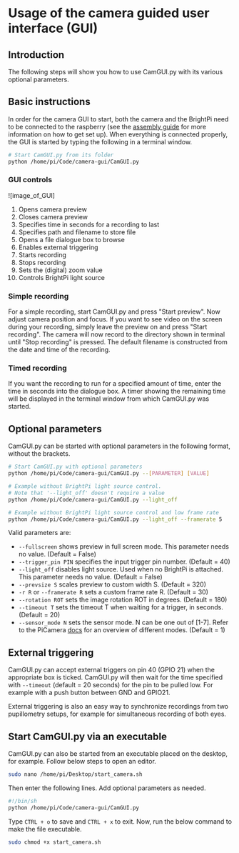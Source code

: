 # Usage of the camera guided user interface (GUI)

## Introduction
The following steps will show you how to use CamGUI.py with its various optional parameters.

## Basic instructions
In order for the camera GUI to start, both the camera and the BrightPi need to be connected to the raspberry (see the [assembly guide](./README.md) for more information on how to get set up).
When everything is connected properly, the GUI is started by typing the following in a terminal window.

```bash
# Start CamGUI.py from its folder
python /home/pi/Code/camera-gui/CamGUI.py
```

### GUI controls
![image_of_GUI]

1. Opens camera preview
2. Closes camera preview
3. Specifies time in seconds for a recording to last
4. Specifies path and filename to store file
5. Opens a file dialogue box to browse
6. Enables external triggering
7. Starts recording
8. Stops recording
9. Sets the (digital) zoom value
10. Controls BrightPi light source

### Simple recording
For a simple recording, start CamGUI.py and press "Start preview". Now adjust camera position and focus. If you want to see video on the screen during your recording, simply leave the preview on and press "Start recording". The camera will now record to the directory shown in terminal until "Stop recording" is pressed. The default filename is constructed from the date and time of the recording.

### Timed recording
If you want the recording to run for a specified amount of time, enter the time in seconds into the dialogue box. A timer showing the remaining time will be displayed in the terminal window from which CamGUI.py was started.

## Optional parameters
CamGUI.py can be started with optional parameters in the following format, without the brackets.

```bash
# Start CamGUI.py with optional parameters
python /home/pi/Code/camera-gui/CamGUI.py --[PARAMETER] [VALUE]

# Example without BrightPi light source control.
# Note that '--light_off' doesn't require a value
python /home/pi/Code/camera-gui/CamGUI.py --light_off

# Example without BrightPi light source control and low frame rate
python /home/pi/Code/camera-gui/CamGUI.py --light_off --framerate 5
```

Valid parameters are:

+ `--fullscreen` shows preview in full screen mode. This parameter needs no value. (Default = False)
+ `--trigger_pin PIN` specifies the input trigger pin number. (Default = 40)
+ `--light_off` disables light source. Used when no BrightPi is attached. This parameter needs no value. (Default = False)
+ `--prevsize S` scales preview to custom width S. (Default = 320)
+ `-r R` or `--framerate R` sets a custom frame rate R. (Default = 30)
+ `--rotation ROT` sets the image rotation ROT in degrees. (Default = 180)
+ `--timeout T` sets the timeout T when waiting for a trigger, in seconds. (Default = 20)
+ `--sensor_mode N` sets the sensor mode. N can be one out of [1-7]. Refer to the PiCamera [docs](https://picamera.readthedocs.io/en/release-1.12/fov.html#camera-modes) for an overview of different modes. (Default = 1)

## External triggering
CamGUI.py can accept external triggers on pin 40 (GPIO 21) when the appropriate box is ticked. CamGUI.py will then wait for the time specified with `--timeout` (default = 20 seconds) for the pin to be pulled low. For example with a push button between GND and GPIO21.

External triggering is also an easy way to synchronize recordings from two pupillometry setups, for example for simultaneous recording of both eyes.

## Start CamGUI.py via an executable
CamGUI.py can also be started from an executable placed on the desktop, for example. Follow below steps to open an editor.

```bash
sudo nano /home/pi/Desktop/start_camera.sh
```

Then enter the following lines. Add optional parameters as needed.

```bash
#!/bin/sh
python /home/pi/Code/camera-gui/CamGUI.py
```

Type `CTRL + o` to save and `CTRL + x` to exit. Now, run the below command to make the file executable.

```bash
sudo chmod +x start_camera.sh
```
